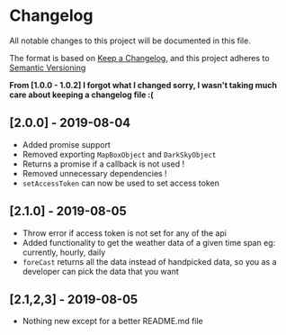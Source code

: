 # Changelog
All notable changes to this project will be documented in this file.

The format is based on [Keep a Changelog](https://keepachangelog.com/en/1.0.0/),
and this project adheres to [Semantic Versioning](https://semver.org/spec/v2.0.0.html)

**From [1.0.0 - 1.0.2] I forgot what I changed sorry, I wasn't taking much care about keeping a changelog file :(**

## [2.0.0] - 2019-08-04
- Added promise support
- Removed exporting `MapBoxObject` and `DarkSkyObject`
- Returns a promise if a callback is not used !
- Removed unnecessary dependencies !
- `setAccessToken` can now be used to set access token

## [2.1.0] - 2019-08-05
- Throw error if access token is not set for any of the api
- Added functionality to get the weather data of a given time span eg: currently, hourly, daily
- `foreCast` returns all the data instead of handpicked data, so you as a developer can pick the data that you want 

## [2.1,2,3] - 2019-08-05
- Nothing new except for a better README.md file
